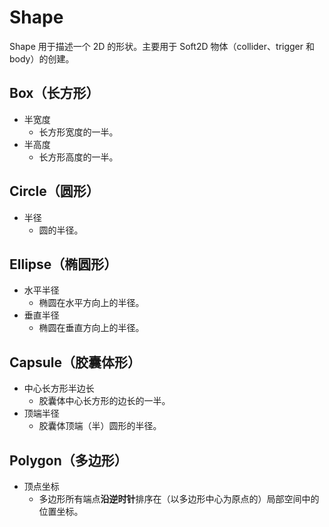 # Shape
Shape 用于描述一个 2D 的形状。主要用于 Soft2D 物体（collider、trigger 和 body）的创建。

## Box（长方形）
- 半宽度
  - 长方形宽度的一半。
- 半高度
  - 长方形高度的一半。

## Circle（圆形）
- 半径
  - 圆的半径。

## Ellipse（椭圆形）
- 水平半径
  - 椭圆在水平方向上的半径。
- 垂直半径
  - 椭圆在垂直方向上的半径。

## Capsule（胶囊体形）
- 中心长方形半边长
  - 胶囊体中心长方形的边长的一半。
- 顶端半径
  - 胶囊体顶端（半）圆形的半径。

## Polygon（多边形）
- 顶点坐标
  - 多边形所有端点**沿逆时针**排序在（以多边形中心为原点的）局部空间中的位置坐标。
